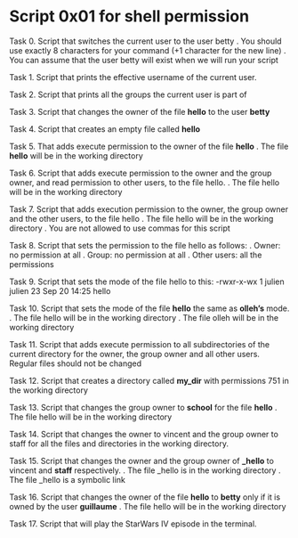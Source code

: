 # Script 0x01 for shell permission

Task 0. Script that switches the current user to the user betty
        . You should use exactly 8 characters for your command (+1 character for the new line)
        . You can assume that the user betty will exist when we will run your script

Task 1. Script that prints the effective username of the current user.

Task 2. Script that prints all the groups the current user is part of

Task 3. Script that changes the owner of the file **hello** to the user **betty**

Task 4. Script that creates an empty file called **hello**

Task 5. That adds execute permission to the owner of the file **hello** 
        . The file **hello** will be in the working directory

Task 6. Script that adds execute permission to the owner and the group owner, and read permission to other users, to the file hello.
        . The file hello will be in the working directory

Task 7. Script that adds execution permission to the owner, the group owner and the other users, to the file hello
        . The file hello will be in the working directory
        . You are not allowed to use commas for this script

Task 8. Script that sets the permission to the file hello as follows:
        . Owner: no permission at all
        . Group: no permission at all
        . Other users: all the permissions

Task 9. Script that sets the mode of the file hello to this:
         -rwxr-x-wx 1 julien julien 23 Sep 20 14:25 hello

Task 10. Script that sets the mode of the file **hello** the same as **olleh’s** mode.
         . The file hello will be in the working directory
         . The file olleh will be in the working directory

Task 11. Script that adds execute permission to all subdirectories of the current directory for the owner, the group owner and all other users. Regular files should not be changed

Task 12. Script that creates a directory called **my_dir** with permissions 751 in the working directory

Task 13. Script that changes the group owner to **school** for the file **hello**
         . The file hello will be in the working directory

Task 14. Script that changes the owner to vincent and the group owner to staff for all the files and directories in the working directory.

Task 15. Script that changes the owner and the group owner of **_hello** to vincent and **staff** respectively.
         . The file _hello is in the working directory
         . The file _hello is a symbolic link

Task 16. Script that changes the owner of the file **hello** to **betty** only if it is owned by the user **guillaume**
         . The file hello will be in the working directory

Task 17. Script that will play the StarWars IV episode in the terminal.
